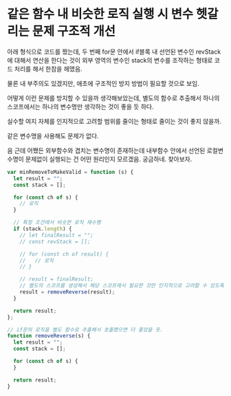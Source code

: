 # 같은 함수 내 비슷한 로직 실행 시 변수 헷갈리는 문제 구조적 개선

아래 형식으로 코드를 짰는데, 두 번째 for문 안에서 if블록 내 선언된 변수인 revStack에 대해서 연산을 한다는 것이 외부 영역의 변수인 stack의 변수를 조작하는 형태로 코드 처리를 해서 한참을 헤맸음.

물론 내 부주의도 있겠지만, 애초에 구조적인 방지 방법이 필요할 것으로 보임.

어떻게 이런 문제를 방지할 수 있을까 생각해보았는데, 별도의 함수로 추출해서 하나의 스코프에서는 하나의 변수명만 생각하는 것이 좋을 듯 하다.

실수할 여지 자체를 인지적으로 고려할 범위를 줄이는 형태로 줄이는 것이 좋지 않을까.

같은 변수명을 사용해도 문제가 없다.

음 근데 어쨌든 외부함수와 겹치는 변수명이 존재하는데 내부함수 안에서 선언된 로컬변수명이 문제없이 실행되는 건 어떤 원리인지 모르겠음. 궁금하네. 찾아보자.

```javascript
var minRemoveToMakeValid = function (s) {
  let result = "";
  const stack = [];

  for (const ch of s) {
    // 로직
  }

  // 특정 조건에서 비슷한 로직 재수행
  if (stack.length) {
    // let finalResult = "";
    // const revStack = [];

    // for (const ch of result) {
    //   // 로직
    // }

    // result = finalResult;
    // 별도의 스코프를 생성해서 해당 스코프에서 필요한 것만 인지적으로 고려할 수 있도록 구조를 개선
    result = removeReverse(result);
  }

  return result;
};

// if문의 로직을 별도 함수로 추출해서 호출했으면 더 좋았을 듯.
function removeReverse(s) {
  let result = "";
  const stack = [];

  for (const ch of s) {
  }

  return result;
}
```
